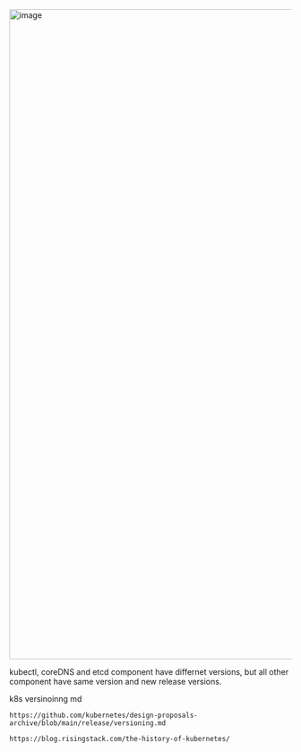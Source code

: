 <img width="1159" alt="image" src="https://github.com/user-attachments/assets/568631fd-263e-4d5a-ad48-0b5c56705ad3" />



kubectl, coreDNS and etcd component have differnet versions, but all other component have same version and new release versions.


k8s versinoinng md
```
https://github.com/kubernetes/design-proposals-archive/blob/main/release/versioning.md

https://blog.risingstack.com/the-history-of-kubernetes/
